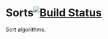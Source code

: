 # Sorts[![Build Status](https://travis-ci.org/MOHJ0558/Sorts.svg?branch=master)](https://travis-ci.org/MOHJ0558/Sorts)
Sort algorithms.
